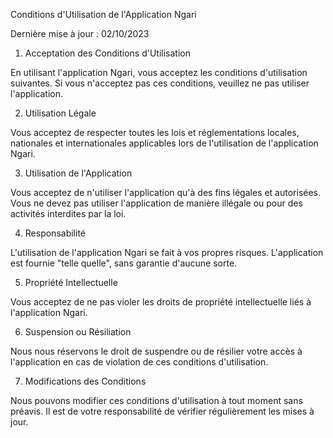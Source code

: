 Conditions d'Utilisation de l'Application Ngari

Dernière mise à jour : 02/10/2023

1. Acceptation des Conditions d'Utilisation

En utilisant l'application Ngari, vous acceptez les conditions d'utilisation suivantes. Si vous n'acceptez pas ces conditions, veuillez ne pas utiliser l'application.

2. Utilisation Légale

Vous acceptez de respecter toutes les lois et réglementations locales, nationales et internationales applicables lors de l'utilisation de l'application Ngari.

3. Utilisation de l'Application

Vous acceptez de n'utiliser l'application qu'à des fins légales et autorisées. Vous ne devez pas utiliser l'application de manière illégale ou pour des activités interdites par la loi.

4. Responsabilité

L'utilisation de l'application Ngari se fait à vos propres risques. L'application est fournie "telle quelle", sans garantie d'aucune sorte.

5. Propriété Intellectuelle

Vous acceptez de ne pas violer les droits de propriété intellectuelle liés à l'application Ngari.

6. Suspension ou Résiliation

Nous nous réservons le droit de suspendre ou de résilier votre accès à l'application en cas de violation de ces conditions d'utilisation.

7. Modifications des Conditions

Nous pouvons modifier ces conditions d'utilisation à tout moment sans préavis. Il est de votre responsabilité de vérifier régulièrement les mises à jour.


